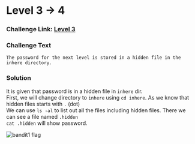 # Level 3 -> 4

### Challenge Link: [Level 3](http://overthewire.org/wargames/bandit/bandit3.html)

### Challenge Text

```The password for the next level is stored in a hidden file in the inhere directory.```

### Solution
It is given that password is in a hidden file in `inhere` dir.<br>
First, we will change directory to `inhere` using `cd inhere`.
As we know that hidden files starts with `.` (dot)<br>
We can use `ls -al` to list out all the files including hidden files.
There we can see a file named `.hidden`<br>
`cat .hidden` will show password.

![bandit1 flag](media/bandit3_flag.png)